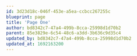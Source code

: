 ```yaml
---
id: 3d23d18c-046f-453e-a5ea-ccbcc267255c
blueprint: page
title: 'Page One'
author: bd8342c7-47a4-499b-8cca-25998d1d70b2
parent: 85e3829e-6c54-48c6-a3dd-3b636c9d35c4
updated_by: bd8342c7-47a4-499b-8cca-25998d1d70b2
updated_at: 1692163200
---
```

